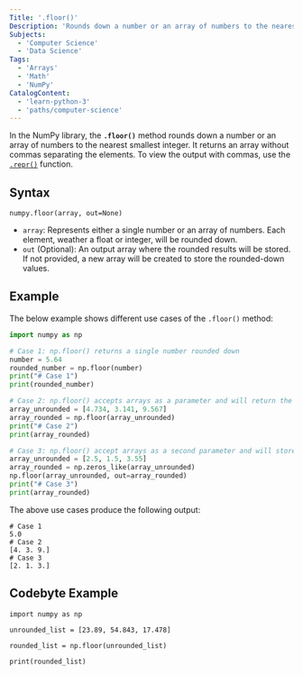 ```yaml
---
Title: '.floor()'
Description: 'Rounds down a number or an array of numbers to the nearest smallest integer.'
Subjects:
  - 'Computer Science'
  - 'Data Science'
Tags:
  - 'Arrays'
  - 'Math'
  - 'NumPy'
CatalogContent:
  - 'learn-python-3'
  - 'paths/computer-science'
---
```


In the NumPy library, the **`.floor()`** method rounds down a number or an array of numbers to the nearest smallest integer. It returns an array without commas separating the elements. To view the output with commas, use the [`.repr()`](https://www.codecademy.com/resources/docs/python/built-in-functions/repr) function.

## Syntax

```psuedo
numpy.floor(array, out=None)
```

- `array`: Represents either a single number or an array of numbers. Each element, weather a float or integer, will be rounded down.
- `out` (Optional): An output array where the rounded results will be stored. If not provided, a new array will be created to store the rounded-down values.

## Example

The below example shows different use cases of the `.floor()` method:

```py
import numpy as np

# Case 1: np.floor() returns a single number rounded down
number = 5.64
rounded_number = np.floor(number)
print("# Case 1")
print(rounded_number)

# Case 2: np.floor() accepts arrays as a parameter and will return the elements of the array rounded down.
array_unrounded = [4.734, 3.141, 9.567]
array_rounded = np.floor(array_unrounded)
print("# Case 2")
print(array_rounded)

# Case 3: np.floor() accept arrays as a second parameter and will store the round down values in it.
array_unrounded = [2.5, 1.5, 3.55]
array_rounded = np.zeros_like(array_unrounded)
np.floor(array_unrounded, out=array_rounded)
print("# Case 3")
print(array_rounded)
```

The above use cases produce the following output:

```shell
# Case 1
5.0
# Case 2
[4. 3. 9.]
# Case 3
[2. 1. 3.]
```

## Codebyte Example

```codebyte/python
import numpy as np

unrounded_list = [23.89, 54.843, 17.478]

rounded_list = np.floor(unrounded_list)

print(rounded_list)
```
